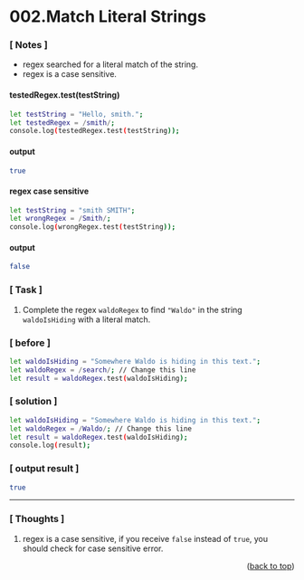 <a name="topage"></a>

# 002.Match Literal Strings

### [ Notes ]
  * regex searched for a literal match of the string.
  * regex is a case sensitive.

#### testedRegex.test(testString)
```sh
let testString = "Hello, smith.";
let testedRegex = /smith/;
console.log(testedRegex.test(testString));
```

#### output
```sh
true
```

#### regex case sensitive
```sh
let testString = "smith SMITH";
let wrongRegex = /Smith/;
console.log(wrongRegex.test(testString));
```

#### output
```sh
false
```

### [ Task ]
  1. Complete the regex `waldoRegex` to find `"Waldo"` in the string `waldoIsHiding` with a literal match.

### [ before ]
```sh
let waldoIsHiding = "Somewhere Waldo is hiding in this text.";
let waldoRegex = /search/; // Change this line
let result = waldoRegex.test(waldoIsHiding);
```

### [ solution ]

```sh
let waldoIsHiding = "Somewhere Waldo is hiding in this text.";
let waldoRegex = /Waldo/; // Change this line
let result = waldoRegex.test(waldoIsHiding);
console.log(result);
```

### [ output result ]
```sh
true
```

-----

### [ Thoughts ]
  1. regex is a case sensitive, if you receive `false` instead of `true`, you should check for case sensitive error.
  
<p align="right">(<a href="#topage">back to top</a>)</p>
<br/>
<br/>
